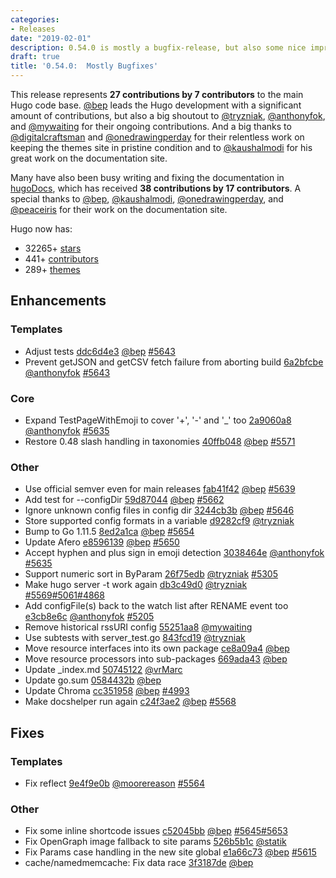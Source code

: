 ```yaml
---
categories:
- Releases
date: "2019-02-01"
description: 0.54.0 is mostly a bugfix-release, but also some nice improvements.
draft: true
title: '0.54.0:  Mostly Bugfixes'
---
```


This release represents **27 contributions by 7 contributors** to the main Hugo code base. [@bep](https://github.com/bep) leads the Hugo development with a significant amount of contributions, but also a big shoutout to [@tryzniak](https://github.com/tryzniak), [@anthonyfok](https://github.com/anthonyfok), and [@mywaiting](https://github.com/mywaiting) for their ongoing contributions. And a big thanks to [@digitalcraftsman](https://github.com/digitalcraftsman) and [@onedrawingperday](https://github.com/onedrawingperday) for their relentless work on keeping the themes site in pristine condition and to [@kaushalmodi](https://github.com/kaushalmodi) for his great work on the documentation site.

Many have also been busy writing and fixing the documentation in [hugoDocs](https://github.com/gohugoio/hugoDocs), which has received **38 contributions by 17 contributors**. A special thanks to [@bep](https://github.com/bep), [@kaushalmodi](https://github.com/kaushalmodi), [@onedrawingperday](https://github.com/onedrawingperday), and [@peaceiris](https://github.com/peaceiris) for their work on the documentation site.

Hugo now has:

* 32265+ [stars](https://github.com/gohugoio/hugo/stargazers)
* 441+ [contributors](https://github.com/gohugoio/hugo/graphs/contributors)
* 289+ [themes](http://themes.gohugo.io/)

## Enhancements

### Templates

* Adjust tests [ddc6d4e3](https://github.com/gohugoio/hugo/commit/ddc6d4e30f282f23b703a3b42da552886062c8c8) [@bep](https://github.com/bep) [#5643](https://github.com/gohugoio/hugo/issues/5643)
* Prevent getJSON and getCSV fetch failure from aborting build [6a2bfcbe](https://github.com/gohugoio/hugo/commit/6a2bfcbec8df14b1741dbe9b5ead08158bf7adb9) [@anthonyfok](https://github.com/anthonyfok) [#5643](https://github.com/gohugoio/hugo/issues/5643)

### Core

* Expand TestPageWithEmoji to cover '+', '-' and '_' too [2a9060a8](https://github.com/gohugoio/hugo/commit/2a9060a85ce430b28f5ec47e1438c6ef1b8e13fa) [@anthonyfok](https://github.com/anthonyfok) [#5635](https://github.com/gohugoio/hugo/issues/5635)
* Restore 0.48 slash handling in taxonomies [40ffb048](https://github.com/gohugoio/hugo/commit/40ffb0484b96b7b77fb66202b33073b241807199) [@bep](https://github.com/bep) [#5571](https://github.com/gohugoio/hugo/issues/5571)

### Other

* Use official semver even for main releases [fab41f42](https://github.com/gohugoio/hugo/commit/fab41f42d3e23c11651ab75413b01d97e5d37c30) [@bep](https://github.com/bep) [#5639](https://github.com/gohugoio/hugo/issues/5639)
* Add test for --configDir [59d87044](https://github.com/gohugoio/hugo/commit/59d87044a4146f578b92b3d67b46660212940912) [@bep](https://github.com/bep) [#5662](https://github.com/gohugoio/hugo/issues/5662)
* Ignore unknown config files in config dir [3244cb3b](https://github.com/gohugoio/hugo/commit/3244cb3b31f8f8c39d9dfa82bc01fb2d6db59257) [@bep](https://github.com/bep) [#5646](https://github.com/gohugoio/hugo/issues/5646)
* Store supported config formats in a variable [d9282cf9](https://github.com/gohugoio/hugo/commit/d9282cf98a346fcf98f363d9c353e4920ca85fc7) [@tryzniak](https://github.com/tryzniak) 
* Bump to Go 1.11.5 [8ed2a1ca](https://github.com/gohugoio/hugo/commit/8ed2a1caa9e0892d5bf97ed1b7279befa159f764) [@bep](https://github.com/bep) [#5654](https://github.com/gohugoio/hugo/issues/5654)
* Update Afero [e8596139](https://github.com/gohugoio/hugo/commit/e85961390a050cd4f2e6ce4f2666012bc83bb449) [@bep](https://github.com/bep) [#5650](https://github.com/gohugoio/hugo/issues/5650)
* Accept hyphen and plus sign in emoji detection [3038464e](https://github.com/gohugoio/hugo/commit/3038464ea6f931c8a08ee49d47f1eaec99ba4817) [@anthonyfok](https://github.com/anthonyfok) [#5635](https://github.com/gohugoio/hugo/issues/5635)
* Support numeric sort in ByParam [26f75edb](https://github.com/gohugoio/hugo/commit/26f75edb7a76c816349749a05edf98fb36dc338a) [@tryzniak](https://github.com/tryzniak) [#5305](https://github.com/gohugoio/hugo/issues/5305)
* Make hugo server -t work again [db3c49d0](https://github.com/gohugoio/hugo/commit/db3c49d049193e0fc225fe4bdb95712c311d6615) [@tryzniak](https://github.com/tryzniak) [#5569](https://github.com/gohugoio/hugo/issues/5569)[#5061](https://github.com/gohugoio/hugo/issues/5061)[#4868](https://github.com/gohugoio/hugo/issues/4868)
* Add configFile(s) back to the watch list after RENAME event too [e3cb8e6c](https://github.com/gohugoio/hugo/commit/e3cb8e6c7874d7dfe1d4d1c7f5c9765b681fb647) [@anthonyfok](https://github.com/anthonyfok) [#5205](https://github.com/gohugoio/hugo/issues/5205)
* Remove historical rssURI config [55251aa8](https://github.com/gohugoio/hugo/commit/55251aa89099358c040d38f3af48e3699d67bab2) [@mywaiting](https://github.com/mywaiting) 
* Use subtests with server_test.go [843fcd19](https://github.com/gohugoio/hugo/commit/843fcd19d4d97bac979410a4e0abed72586a0aa0) [@tryzniak](https://github.com/tryzniak) 
* Move resource interfaces into its own package [ce8a09a4](https://github.com/gohugoio/hugo/commit/ce8a09a4c0661dece931ab1173e4f09e8e04aa38) [@bep](https://github.com/bep) 
* Move resource processors into sub-packages [669ada43](https://github.com/gohugoio/hugo/commit/669ada436787311cc5d02dae5b88e60a09adda58) [@bep](https://github.com/bep) 
* Update _index.md [50745122](https://github.com/gohugoio/hugo/commit/507451229c2255788d72b757a85ad5bb3ba00f4f) [@vrMarc](https://github.com/vrMarc) 
* Update go.sum [0584432b](https://github.com/gohugoio/hugo/commit/0584432b078f1e3a488ad4f27f39edac0557e042) [@bep](https://github.com/bep) 
* Update Chroma [cc351958](https://github.com/gohugoio/hugo/commit/cc351958e12d4dc83f664a1d51be76a447fea9b8) [@bep](https://github.com/bep) [#4993](https://github.com/gohugoio/hugo/issues/4993)
* Make docshelper run again [c24f3ae2](https://github.com/gohugoio/hugo/commit/c24f3ae22b27dfe5339662277f8183596a6d148d) [@bep](https://github.com/bep) [#5568](https://github.com/gohugoio/hugo/issues/5568)

## Fixes

### Templates

* Fix reflect [9e4f9e0b](https://github.com/gohugoio/hugo/commit/9e4f9e0bb69276e9bca0dfbdbc7aefbf5f6fc9e5) [@moorereason](https://github.com/moorereason) [#5564](https://github.com/gohugoio/hugo/issues/5564)

### Other

* Fix some inline shortcode issues [c52045bb](https://github.com/gohugoio/hugo/commit/c52045bbb38cbf64b9cb39352230060aa122cc9f) [@bep](https://github.com/bep) [#5645](https://github.com/gohugoio/hugo/issues/5645)[#5653](https://github.com/gohugoio/hugo/issues/5653)
* Fix OpenGraph image fallback to site params [526b5b1c](https://github.com/gohugoio/hugo/commit/526b5b1c4986d43d6184671b02f45ca40f041b65) [@statik](https://github.com/statik) 
* Fix Params case handling in the new site global [e1a66c73](https://github.com/gohugoio/hugo/commit/e1a66c7343db9d232749255dd9e3a58d94b86997) [@bep](https://github.com/bep) [#5615](https://github.com/gohugoio/hugo/issues/5615)
* cache/namedmemcache: Fix data race [3f3187de](https://github.com/gohugoio/hugo/commit/3f3187de0f62107da19d9341aebd1d8414bff0ea) [@bep](https://github.com/bep) 





